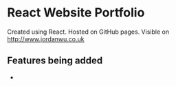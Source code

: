 # React Website Portfolio

Created using React. Hosted on GitHub pages. Visible on http://www.jordanwu.co.uk

## Features being added
- 


